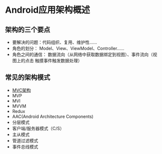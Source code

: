 # Android应用架构概述

## 架构的三个要点

* 要解决的问题：代码组织、复用、维护性……
* 角色的划分： Model、View、ViewModel、Controller……
* 角色之间的通信： 数据流向（从网络中获取数据绑定到视图）、事件流向（视图上的点击
触摸事件触发数据处理）

## 常见的架构模式

* [MVC架构](./app/src/main/java/xyz/dean/architecture/mvc/MVC架构.md)
* MVP
* MVI
* MVVM
* Redux
* AAC(Android Architecture Components)
* 分层模式
* 客户端/服务器模式（C/S）
* 主从模式
* 管道过滤模式
* 事件总线模式